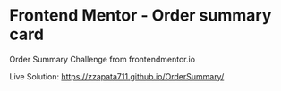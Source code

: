 # Frontend Mentor - Order summary card

Order Summary Challenge from frontendmentor.io

Live Solution: https://zzapata711.github.io/OrderSummary/
